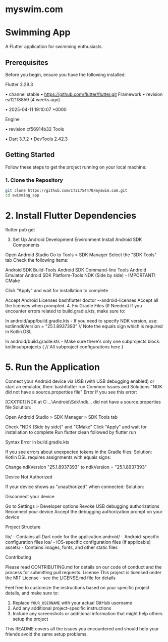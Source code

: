 # myswim.com

# Swimming App

A Flutter application for swimming enthusiasts.

## Prerequisites

Before you begin, ensure you have the following installed:

Flutter 3.29.3 

• channel stable • https://github.com/flutter/flutter.git
Framework
• revision ea121f8859 (4 weeks ago)

• 2025-04-11 19:10:07 +0000

Engine 

• revision cf56914b32
Tools

• Dart 3.7.2 
• DevTools 2.42.3

## Getting Started

Follow these steps to get the project running on your local machine:

### 1. Clone the Repository

```bash
git clone https://github.com/IT21754470/myswim.com.git
cd swimming_app
```

# 2. Install Flutter Dependencies
flutter pub get

3. Set Up Android Development Environment
Install Android SDK Components

Open Android Studio
Go to Tools > SDK Manager
Select the "SDK Tools" tab
Check the following items:

Android SDK Build-Tools
Android SDK Command-line Tools
Android Emulator
Android SDK Platform-Tools
NDK (Side by side) - IMPORTANT!
CMake


Click "Apply" and wait for installation to complete

Accept Android Licenses
bashflutter doctor --android-licenses
Accept all the licenses when prompted.
4. Fix Gradle Files (If Needed)
If you encounter errors related to build.gradle.kts, make sure to:

In android/app/build.gradle.kts - If you need to specify NDK version, use:
kotlinndkVersion = "25.1.8937393"  // Note the equals sign which is required in Kotlin DSL

In android/build.gradle.kts - Make sure there's only one subprojects block:
kotlinsubprojects {
    // All subproject configurations here
}


# 5. Run the Application
Connect your Android device via USB (with USB debugging enabled) or start an emulator, then:
bashflutter run
Common Issues and Solutions
"NDK did not have a source.properties file" Error
If you see this error:

[CXX1101] NDK at C:\...\Android\Sdk\ndk\... did not have a source.properties file
Solution:

Open Android Studio > SDK Manager > SDK Tools tab

Check "NDK (Side by side)" and "CMake"
Click "Apply" and wait for installation to complete
Run flutter clean followed by flutter run

Syntax Error in build.gradle.kts

If you see errors about unexpected tokens in the Gradle files:
Solution:
Kotlin DSL requires assignments with equals signs:

Change ndkVersion "25.1.8937393" to ndkVersion = "25.1.8937393"

Device Not Authorized

If your device shows as "unauthorized" when connected:
Solution:

Disconnect your device

Go to Settings > Developer options
Revoke USB debugging authorizations
Reconnect your device
Accept the debugging authorization prompt on your device

Project Structure

lib/ - Contains all Dart code for the application
android/ - Android-specific configuration files
ios/ - iOS-specific configuration files (if applicable)
assets/ - Contains images, fonts, and other static files

Contributing

Please read CONTRIBUTING.md for details on our code of conduct and the process for submitting pull requests.
License
This project is licensed under the MIT License - see the LICENSE.md file for details

Feel free to customize the instructions based on your specific project details, and make sure to:

1. Replace `YOUR_USERNAME` with your actual GitHub username
2. Add any additional project-specific instructions
3. Include any screenshots or additional information that might help others setup the project

This README covers all the issues you encountered and should help your friends avoid the same setup problems.
